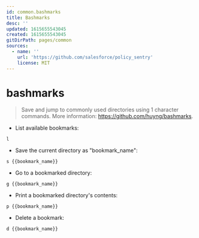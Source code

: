 ```yaml
---
id: common.bashmarks
title: Bashmarks
desc: ''
updated: 1615655543045
created: 1615655543045
gitDirPath: pages/common
sources:
  - name: ''
    url: 'https://github.com/salesforce/policy_sentry'
    license: MIT
---
```

# bashmarks

> Save and jump to commonly used directories using 1 character commands.
> More information: <https://github.com/huyng/bashmarks>.

- List available bookmarks:

`l`

- Save the current directory as "bookmark_name":

`s {{bookmark_name}}`

- Go to a bookmarked directory:

`g {{bookmark_name}}`

- Print a bookmarked directory's contents:

`p {{bookmark_name}}`

- Delete a bookmark:

`d {{bookmark_name}}`

